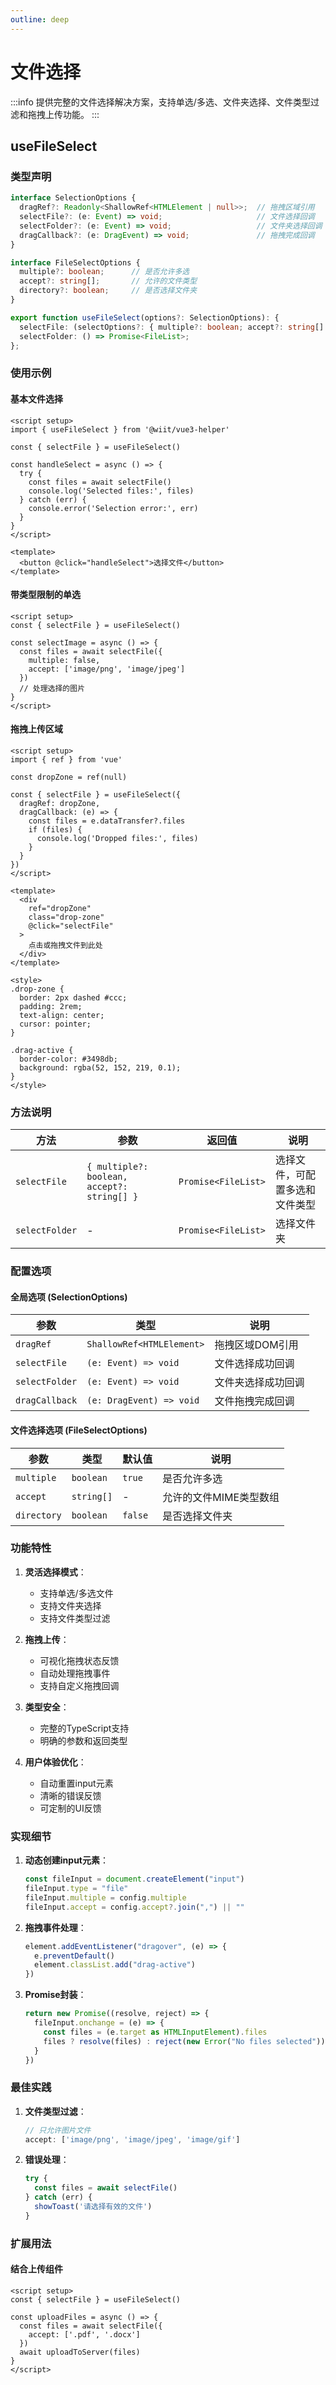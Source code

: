 ```yaml
---
outline: deep
---
```


# 文件选择

:::info
提供完整的文件选择解决方案，支持单选/多选、文件夹选择、文件类型过滤和拖拽上传功能。
:::

## useFileSelect

### 类型声明

```ts
interface SelectionOptions {
  dragRef?: Readonly<ShallowRef<HTMLElement | null>>;  // 拖拽区域引用
  selectFile?: (e: Event) => void;                     // 文件选择回调
  selectFolder?: (e: Event) => void;                   // 文件夹选择回调
  dragCallback?: (e: DragEvent) => void;               // 拖拽完成回调
}

interface FileSelectOptions {
  multiple?: boolean;      // 是否允许多选
  accept?: string[];       // 允许的文件类型
  directory?: boolean;     // 是否选择文件夹
}

export function useFileSelect(options?: SelectionOptions): {
  selectFile: (selectOptions?: { multiple?: boolean; accept?: string[] }) => Promise<FileList>;
  selectFolder: () => Promise<FileList>;
};
```

### 使用示例

#### 基本文件选择
```vue
<script setup>
import { useFileSelect } from '@wiit/vue3-helper'

const { selectFile } = useFileSelect()

const handleSelect = async () => {
  try {
    const files = await selectFile()
    console.log('Selected files:', files)
  } catch (err) {
    console.error('Selection error:', err)
  }
}
</script>

<template>
  <button @click="handleSelect">选择文件</button>
</template>
```

#### 带类型限制的单选
```vue
<script setup>
const { selectFile } = useFileSelect()

const selectImage = async () => {
  const files = await selectFile({
    multiple: false,
    accept: ['image/png', 'image/jpeg']
  })
  // 处理选择的图片
}
</script>
```

#### 拖拽上传区域
```vue
<script setup>
import { ref } from 'vue'

const dropZone = ref(null)

const { selectFile } = useFileSelect({
  dragRef: dropZone,
  dragCallback: (e) => {
    const files = e.dataTransfer?.files
    if (files) {
      console.log('Dropped files:', files)
    }
  }
})
</script>

<template>
  <div 
    ref="dropZone" 
    class="drop-zone"
    @click="selectFile"
  >
    点击或拖拽文件到此处
  </div>
</template>

<style>
.drop-zone {
  border: 2px dashed #ccc;
  padding: 2rem;
  text-align: center;
  cursor: pointer;
}

.drag-active {
  border-color: #3498db;
  background: rgba(52, 152, 219, 0.1);
}
</style>
```

### 方法说明

| 方法 | 参数 | 返回值 | 说明 |
|------|------|--------|------|
| `selectFile` | `{ multiple?: boolean, accept?: string[] }` | `Promise<FileList>` | 选择文件，可配置多选和文件类型 |
| `selectFolder` | - | `Promise<FileList>` | 选择文件夹 |

### 配置选项

#### 全局选项 (SelectionOptions)
| 参数 | 类型 | 说明 |
|------|------|------|
| `dragRef` | `ShallowRef<HTMLElement>` | 拖拽区域DOM引用 |
| `selectFile` | `(e: Event) => void` | 文件选择成功回调 |
| `selectFolder` | `(e: Event) => void` | 文件夹选择成功回调 |
| `dragCallback` | `(e: DragEvent) => void` | 文件拖拽完成回调 |

#### 文件选择选项 (FileSelectOptions)
| 参数 | 类型 | 默认值 | 说明 |
|------|------|--------|------|
| `multiple` | `boolean` | `true` | 是否允许多选 |
| `accept` | `string[]` | - | 允许的文件MIME类型数组 |
| `directory` | `boolean` | `false` | 是否选择文件夹 |

### 功能特性

1. **灵活选择模式**：
   - 支持单选/多选文件
   - 支持文件夹选择
   - 支持文件类型过滤

2. **拖拽上传**：
   - 可视化拖拽状态反馈
   - 自动处理拖拽事件
   - 支持自定义拖拽回调

3. **类型安全**：
   - 完整的TypeScript支持
   - 明确的参数和返回类型

4. **用户体验优化**：
   - 自动重置input元素
   - 清晰的错误反馈
   - 可定制的UI反馈

### 实现细节

1. **动态创建input元素**：
   ```ts
   const fileInput = document.createElement("input")
   fileInput.type = "file"
   fileInput.multiple = config.multiple
   fileInput.accept = config.accept?.join(",") || ""
   ```

2. **拖拽事件处理**：
   ```ts
   element.addEventListener("dragover", (e) => {
     e.preventDefault()
     element.classList.add("drag-active")
   })
   ```

3. **Promise封装**：
   ```ts
   return new Promise((resolve, reject) => {
     fileInput.onchange = (e) => {
       const files = (e.target as HTMLInputElement).files
       files ? resolve(files) : reject(new Error("No files selected"))
     }
   })
   ```

### 最佳实践

1. **文件类型过滤**：
   ```ts
   // 只允许图片文件
   accept: ['image/png', 'image/jpeg', 'image/gif']
   ```

2. **错误处理**：
   ```ts
   try {
     const files = await selectFile()
   } catch (err) {
     showToast('请选择有效的文件')
   }
   ```

### 扩展用法

#### 结合上传组件
```vue
<script setup>
const { selectFile } = useFileSelect()

const uploadFiles = async () => {
  const files = await selectFile({
    accept: ['.pdf', '.docx']
  })
  await uploadToServer(files)
}
</script>
```